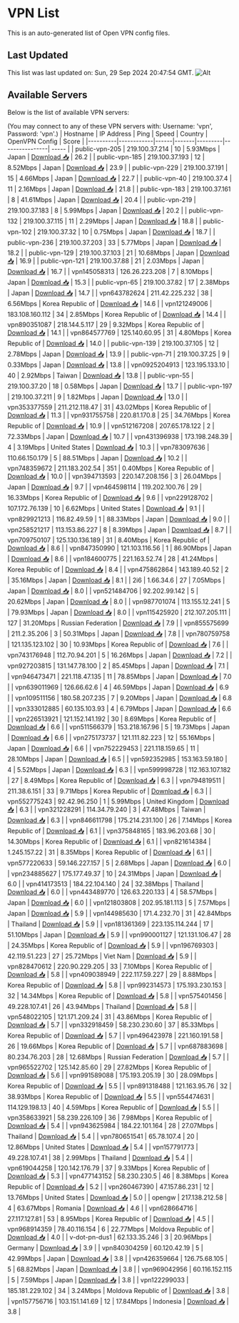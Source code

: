 # VPN List

This is an auto-generated list of Open VPN config files.

## Last Updated

This list was last updated on: Sun, 29 Sep 2024 20:47:54 GMT.
![Alt](https://repobeats.axiom.co/api/embed/186b98318ef1479477931607c1ad7d823f12451f.svg "Repobeats analytics image")

## Available Servers

Below is the list of available VPN servers:

(You may connect to any of these VPN servers with: Username: 'vpn', Password: 'vpn'.)
| Hostname | IP Address | Ping | Speed | Country | OpenVPN Config | Score |
|----------|------------|------|-------|---------|----------------| ----- |
| public-vpn-205 | 219.100.37.214 | 10 | 5.93Mbps | Japan | [Download 📥](./configs/server_0_JP.ovpn) | 26.2 |
| public-vpn-185 | 219.100.37.193 | 12 | 8.52Mbps | Japan | [Download 📥](./configs/server_1_JP.ovpn) | 23.9 |
| public-vpn-229 | 219.100.37.191 | 15 | 4.66Mbps | Japan | [Download 📥](./configs/server_2_JP.ovpn) | 22.7 |
| public-vpn-40 | 219.100.37.4 | 11 | 2.16Mbps | Japan | [Download 📥](./configs/server_3_JP.ovpn) | 21.8 |
| public-vpn-183 | 219.100.37.161 | 8 | 41.61Mbps | Japan | [Download 📥](./configs/server_4_JP.ovpn) | 20.4 |
| public-vpn-219 | 219.100.37.183 | 8 | 5.99Mbps | Japan | [Download 📥](./configs/server_5_JP.ovpn) | 20.2 |
| public-vpn-132 | 219.100.37.115 | 11 | 2.29Mbps | Japan | [Download 📥](./configs/server_6_JP.ovpn) | 18.8 |
| public-vpn-102 | 219.100.37.32 | 10 | 0.75Mbps | Japan | [Download 📥](./configs/server_7_JP.ovpn) | 18.7 |
| public-vpn-236 | 219.100.37.203 | 33 | 5.77Mbps | Japan | [Download 📥](./configs/server_8_JP.ovpn) | 18.2 |
| public-vpn-129 | 219.100.37.103 | 21 | 10.68Mbps | Japan | [Download 📥](./configs/server_9_JP.ovpn) | 16.9 |
| public-vpn-121 | 219.100.37.88 | 21 | 2.03Mbps | Japan | [Download 📥](./configs/server_10_JP.ovpn) | 16.7 |
| vpn145058313 | 126.26.223.208 | 7 | 8.10Mbps | Japan | [Download 📥](./configs/server_11_JP.ovpn) | 15.3 |
| public-vpn-65 | 219.100.37.82 | 17 | 2.38Mbps | Japan | [Download 📥](./configs/server_12_JP.ovpn) | 14.7 |
| vpn643782624 | 211.42.225.232 | 38 | 6.56Mbps | Korea Republic of | [Download 📥](./configs/server_13_KR.ovpn) | 14.6 |
| vpn121249006 | 183.108.160.112 | 34 | 2.85Mbps | Korea Republic of | [Download 📥](./configs/server_14_KR.ovpn) | 14.4 |
| vpn890351087 | 218.144.5.117 | 29 | 9.32Mbps | Korea Republic of | [Download 📥](./configs/server_15_KR.ovpn) | 14.1 |
| vpn864577769 | 125.140.60.95 | 31 | 4.80Mbps | Korea Republic of | [Download 📥](./configs/server_16_KR.ovpn) | 14.0 |
| public-vpn-139 | 219.100.37.105 | 12 | 2.78Mbps | Japan | [Download 📥](./configs/server_17_JP.ovpn) | 13.9 |
| public-vpn-71 | 219.100.37.25 | 9 | 0.33Mbps | Japan | [Download 📥](./configs/server_18_JP.ovpn) | 13.8 |
| vpn0925204913 | 123.195.133.10 | 40 | 2.92Mbps | Taiwan | [Download 📥](./configs/server_19_TW.ovpn) | 13.8 |
| public-vpn-55 | 219.100.37.20 | 18 | 0.58Mbps | Japan | [Download 📥](./configs/server_20_JP.ovpn) | 13.7 |
| public-vpn-197 | 219.100.37.211 | 9 | 1.82Mbps | Japan | [Download 📥](./configs/server_21_JP.ovpn) | 13.0 |
| vpn353377559 | 211.212.118.47 | 31 | 43.02Mbps | Korea Republic of | [Download 📥](./configs/server_22_KR.ovpn) | 11.3 |
| vpn931755758 | 220.81.170.8 | 25 | 34.76Mbps | Korea Republic of | [Download 📥](./configs/server_23_KR.ovpn) | 10.9 |
| vpn512167208 | 207.65.178.122 | 2 | 72.33Mbps | Japan | [Download 📥](./configs/server_24_JP.ovpn) | 10.7 |
| vpn431396938 | 173.198.248.39 | 4 | 3.19Mbps | United States | [Download 📥](./configs/server_25_US.ovpn) | 10.3 |
| vpn783097636 | 110.66.150.179 | 5 | 88.51Mbps | Japan | [Download 📥](./configs/server_26_JP.ovpn) | 10.2 |
| vpn748359672 | 211.183.202.54 | 351 | 0.40Mbps | Korea Republic of | [Download 📥](./configs/server_27_KR.ovpn) | 10.0 |
| vpn394713593 | 220.147.208.156 | 3 | 26.04Mbps | Japan | [Download 📥](./configs/server_28_JP.ovpn) | 9.7 |
| vpn464598114 | 119.202.100.76 | 29 | 16.33Mbps | Korea Republic of | [Download 📥](./configs/server_29_KR.ovpn) | 9.6 |
| vpn229128702 | 107.172.76.139 | 10 | 6.62Mbps | United States | [Download 📥](./configs/server_30_US.ovpn) | 9.1 |
| vpn829921213 | 116.82.49.59 | 1 | 88.33Mbps | Japan | [Download 📥](./configs/server_31_JP.ovpn) | 9.0 |
| vpn258521217 | 113.153.86.227 | 8 | 8.39Mbps | Japan | [Download 📥](./configs/server_32_JP.ovpn) | 8.7 |
| vpn709750107 | 125.130.136.189 | 31 | 8.40Mbps | Korea Republic of | [Download 📥](./configs/server_33_KR.ovpn) | 8.6 |
| vpn847350990 | 121.103.116.56 | 1 | 86.90Mbps | Japan | [Download 📥](./configs/server_34_JP.ovpn) | 8.6 |
| vpn184600775 | 221.163.52.74 | 28 | 41.24Mbps | Korea Republic of | [Download 📥](./configs/server_35_KR.ovpn) | 8.4 |
| vpn475862864 | 143.189.40.52 | 2 | 35.16Mbps | Japan | [Download 📥](./configs/server_36_JP.ovpn) | 8.1 |
| 2i6 | 1.66.34.6 | 27 | 7.05Mbps | Japan | [Download 📥](./configs/server_37_JP.ovpn) | 8.0 |
| vpn521484706 | 92.202.99.142 | 5 | 20.62Mbps | Japan | [Download 📥](./configs/server_38_JP.ovpn) | 8.0 |
| vpn987701074 | 113.155.12.241 | 5 | 79.93Mbps | Japan | [Download 📥](./configs/server_39_JP.ovpn) | 8.0 |
| vpn115425920 | 212.107.205.111 | 127 | 31.20Mbps | Russian Federation | [Download 📥](./configs/server_40_RU.ovpn) | 7.9 |
| vpn855575699 | 211.2.35.206 | 3 | 50.31Mbps | Japan | [Download 📥](./configs/server_41_JP.ovpn) | 7.8 |
| vpn780759758 | 121.135.123.102 | 30 | 10.93Mbps | Korea Republic of | [Download 📥](./configs/server_42_KR.ovpn) | 7.6 |
| vpn743176948 | 112.70.94.201 | 5 | 16.26Mbps | Japan | [Download 📥](./configs/server_43_JP.ovpn) | 7.2 |
| vpn927203815 | 131.147.78.100 | 2 | 85.45Mbps | Japan | [Download 📥](./configs/server_44_JP.ovpn) | 7.1 |
| vpn946473471 | 221.118.47.135 | 11 | 78.85Mbps | Japan | [Download 📥](./configs/server_45_JP.ovpn) | 7.0 |
| vpn639011969 | 126.66.62.6 | 4 | 46.59Mbps | Japan | [Download 📥](./configs/server_46_JP.ovpn) | 6.9 |
| vpn109511156 | 180.58.207.235 | 7 | 9.20Mbps | Japan | [Download 📥](./configs/server_47_JP.ovpn) | 6.8 |
| vpn333012885 | 60.135.103.93 | 4 | 6.79Mbps | Japan | [Download 📥](./configs/server_48_JP.ovpn) | 6.6 |
| vpn226513921 | 121.152.141.192 | 30 | 8.69Mbps | Korea Republic of | [Download 📥](./configs/server_49_KR.ovpn) | 6.6 |
| vpn511566379 | 153.218.167.96 | 5 | 19.73Mbps | Japan | [Download 📥](./configs/server_50_JP.ovpn) | 6.6 |
| vpn275173737 | 121.111.82.223 | 12 | 55.16Mbps | Japan | [Download 📥](./configs/server_51_JP.ovpn) | 6.6 |
| vpn752229453 | 221.118.159.65 | 11 | 28.10Mbps | Japan | [Download 📥](./configs/server_52_JP.ovpn) | 6.5 |
| vpn592352985 | 153.163.59.180 | 4 | 5.52Mbps | Japan | [Download 📥](./configs/server_53_JP.ovpn) | 6.3 |
| vpn599998728 | 112.163.107.182 | 27 | 8.49Mbps | Korea Republic of | [Download 📥](./configs/server_54_KR.ovpn) | 6.3 |
| vpn794819511 | 211.38.6.151 | 33 | 9.71Mbps | Korea Republic of | [Download 📥](./configs/server_55_KR.ovpn) | 6.3 |
| vpn552775243 | 92.42.96.250 | 1 | 5.99Mbps | United Kingdom | [Download 📥](./configs/server_56_GB.ovpn) | 6.3 |
| vpn321228291 | 114.34.79.240 | 3 | 47.48Mbps | Taiwan | [Download 📥](./configs/server_57_TW.ovpn) | 6.3 |
| vpn846611798 | 175.214.231.100 | 26 | 7.14Mbps | Korea Republic of | [Download 📥](./configs/server_58_KR.ovpn) | 6.1 |
| vpn375848165 | 183.96.203.68 | 30 | 14.30Mbps | Korea Republic of | [Download 📥](./configs/server_59_KR.ovpn) | 6.1 |
| vpn821614384 | 1.245.157.22 | 31 | 8.35Mbps | Korea Republic of | [Download 📥](./configs/server_60_KR.ovpn) | 6.1 |
| vpn577220633 | 59.146.227.157 | 5 | 2.68Mbps | Japan | [Download 📥](./configs/server_61_JP.ovpn) | 6.0 |
| vpn234885627 | 175.177.49.37 | 10 | 24.31Mbps | Japan | [Download 📥](./configs/server_62_JP.ovpn) | 6.0 |
| vpn414173513 | 184.22.104.140 | 24 | 32.38Mbps | Thailand | [Download 📥](./configs/server_63_TH.ovpn) | 6.0 |
| vpn443489770 | 126.63.220.133 | 4 | 58.57Mbps | Japan | [Download 📥](./configs/server_64_JP.ovpn) | 6.0 |
| vpn121803808 | 202.95.181.113 | 5 | 7.57Mbps | Japan | [Download 📥](./configs/server_65_JP.ovpn) | 5.9 |
| vpn144985630 | 171.4.232.70 | 31 | 42.84Mbps | Thailand | [Download 📥](./configs/server_66_TH.ovpn) | 5.9 |
| vpn181361369 | 223.135.114.244 | 17 | 51.10Mbps | Japan | [Download 📥](./configs/server_67_JP.ovpn) | 5.9 |
| vpn990001127 | 121.131.106.47 | 28 | 24.35Mbps | Korea Republic of | [Download 📥](./configs/server_68_KR.ovpn) | 5.9 |
| vpn196769303 | 42.119.51.223 | 27 | 25.72Mbps | Viet Nam | [Download 📥](./configs/server_69_VN.ovpn) | 5.9 |
| vpn828470612 | 220.90.229.205 | 33 | 7.10Mbps | Korea Republic of | [Download 📥](./configs/server_70_KR.ovpn) | 5.8 |
| vpn409038949 | 222.117.59.227 | 29 | 8.88Mbps | Korea Republic of | [Download 📥](./configs/server_71_KR.ovpn) | 5.8 |
| vpn992314573 | 175.193.230.153 | 32 | 14.34Mbps | Korea Republic of | [Download 📥](./configs/server_72_KR.ovpn) | 5.8 |
| vpn575401456 | 49.228.107.41 | 26 | 43.94Mbps | Thailand | [Download 📥](./configs/server_73_TH.ovpn) | 5.8 |
| vpn548022105 | 121.171.209.24 | 31 | 43.86Mbps | Korea Republic of | [Download 📥](./configs/server_74_KR.ovpn) | 5.7 |
| vpn332918459 | 58.230.230.60 | 37 | 85.33Mbps | Korea Republic of | [Download 📥](./configs/server_75_KR.ovpn) | 5.7 |
| vpn496423978 | 221.160.191.58 | 26 | 19.66Mbps | Korea Republic of | [Download 📥](./configs/server_76_KR.ovpn) | 5.7 |
| vpn687883698 | 80.234.76.203 | 28 | 12.68Mbps | Russian Federation | [Download 📥](./configs/server_77_RU.ovpn) | 5.7 |
| vpn965522702 | 125.142.85.60 | 29 | 27.82Mbps | Korea Republic of | [Download 📥](./configs/server_78_KR.ovpn) | 5.6 |
| vpn991589088 | 175.193.205.19 | 30 | 28.09Mbps | Korea Republic of | [Download 📥](./configs/server_79_KR.ovpn) | 5.5 |
| vpn891318488 | 121.163.95.76 | 32 | 38.93Mbps | Korea Republic of | [Download 📥](./configs/server_80_KR.ovpn) | 5.5 |
| vpn554474631 | 114.129.198.13 | 40 | 4.59Mbps | Korea Republic of | [Download 📥](./configs/server_81_KR.ovpn) | 5.5 |
| vpn358633921 | 58.239.226.109 | 36 | 7.98Mbps | Korea Republic of | [Download 📥](./configs/server_82_KR.ovpn) | 5.4 |
| vpn943625984 | 184.22.101.164 | 28 | 27.07Mbps | Thailand | [Download 📥](./configs/server_83_TH.ovpn) | 5.4 |
| vpn780651541 | 65.78.107.4 | 20 | 12.86Mbps | United States | [Download 📥](./configs/server_84_US.ovpn) | 5.4 |
| vpn157791773 | 49.228.107.41 | 38 | 2.99Mbps | Thailand | [Download 📥](./configs/server_85_TH.ovpn) | 5.4 |
| vpn619044258 | 120.142.176.79 | 37 | 9.33Mbps | Korea Republic of | [Download 📥](./configs/server_86_KR.ovpn) | 5.3 |
| vpn477143152 | 58.230.230.5 | 46 | 8.38Mbps | Korea Republic of | [Download 📥](./configs/server_87_KR.ovpn) | 5.2 |
| vpn260467390 | 47.157.86.231 | 12 | 13.76Mbps | United States | [Download 📥](./configs/server_88_US.ovpn) | 5.0 |
| opengw | 217.138.212.58 | 4 | 63.67Mbps | Romania | [Download 📥](./configs/server_89_RO.ovpn) | 4.6 |
| vpn628664716 | 27.117.127.81 | 53 | 8.95Mbps | Korea Republic of | [Download 📥](./configs/server_90_KR.ovpn) | 4.5 |
| vpn968914359 | 78.40.116.154 | 6 | 22.77Mbps | Moldova Republic of | [Download 📥](./configs/server_91_MD.ovpn) | 4.0 |
| v-dot-pn-dus1 | 62.133.35.246 | 3 | 20.96Mbps | Germany | [Download 📥](./configs/server_92_DE.ovpn) | 3.9 |
| vpn840304259 | 60.120.42.19 | 5 | 42.99Mbps | Japan | [Download 📥](./configs/server_93_JP.ovpn) | 3.8 |
| vpn426359664 | 126.75.68.105 | 5 | 68.82Mbps | Japan | [Download 📥](./configs/server_94_JP.ovpn) | 3.8 |
| vpn969042956 | 60.116.152.115 | 5 | 7.59Mbps | Japan | [Download 📥](./configs/server_95_JP.ovpn) | 3.8 |
| vpn122299033 | 185.181.229.102 | 34 | 3.24Mbps | Moldova Republic of | [Download 📥](./configs/server_96_MD.ovpn) | 3.8 |
| vpn157756716 | 103.151.141.69 | 12 | 17.84Mbps | Indonesia | [Download 📥](./configs/server_97_ID.ovpn) | 3.8 |
